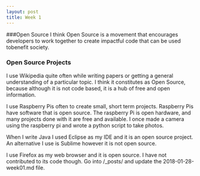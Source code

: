 ```yaml
---
layout: post
title: Week 1
---
```



###Open Source
I think Open Source is a movement that encourages developers to work together to create impactful code that can be used tobenefit society. 

### Open Source Projects
I use Wikipedia quite often while writing papers or getting a general understanding of a particular topic. I think it constitutes as Open Source, because although it is not code based, it is a hub of free and open information.

I use Raspberry Pis often to create small, short term projects. Raspberry Pis have software that is open source. The raspberry Pi is open hardware, and many projects done with it are free and available. I once made a camera using the raspberry pi and wrote a python script to take photos. 

When I write Java I used Eclipse as my IDE and it is an open source project. An alternative I use is Sublime however it is not open source. 

I use Firefox as my web browser and it is open source. I have not contributed to its code though. 
Go into /_posts/ and update the 2018-01-28-week01.md file. 
